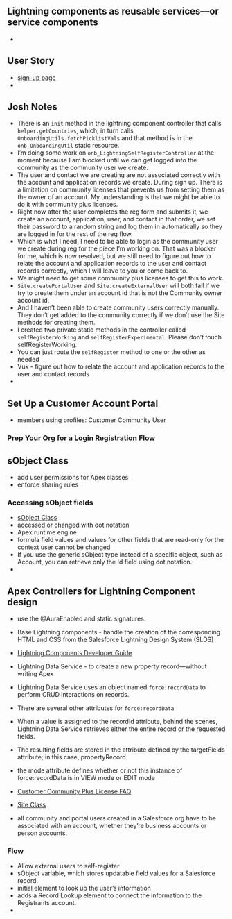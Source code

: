 ## Lightning components as reusable services—or service components
* 

## User Story
* [sign-up page](https://docs.google.com/document/d/1jn4VuSM9SvGvlLMda-BPHaRLfl7tNKWAycNpPbAzn4E/edit?ts=5c58a4a5#)
* 

## Josh Notes
* There is an `init` method in the lightning component controller that calls `helper.getCountries`, which, in turn calls `OnboardingUtils.fetchPicklistVals` and that method is in the `onb_OnboardingUtil` static resource.
* I’m doing some work on `onb_LightningSelfRegisterController` at the moment because I am blocked until we can get logged into the community as the community user we create.
* The user and contact we are creating are not associated correctly with the account and application records we create. During sign up. There is a limitation on community licenses that prevents us from setting them as the owner of an account. My understanding is that we might be able to do it with community plus licenses.
* Right now after the user completes the reg form and submits it, we create an account, application, user, and contact in that order, we set their password to a random string and log them in automatically so they are logged in for the rest of the reg flow.
* Which is what I need, I need to be able to login as the community user we create during reg for the piece I’m working on. That was a blocker for me, which is now resolved, but we still need to figure out how to relate the account and application records to the user and contact records correctly, which I will leave to you or come back to.
* We might need to get some community plus licenses to get this to work.
* `Site.createPortalUser` and `Site.createExternalUser` will both fail if we try to create them under an account id that is not the Community owner account id.
* And I haven’t been able to create community users correctly manually. They don’t get added to the community correctly if we don’t use the Site methods for creating them.
* I created two private static methods in the controller called `selfRegisterWorking` and `selfRegisterExperimental`. Please don’t touch selfRegisterWorking.
* You can just route the `selfRegister` method to one or the other as needed
* Vuk - figure out how to relate the account and application records to the user and contact records
* 

## Set Up a Customer Account Portal
* members using profiles: Customer Community User

### Prep Your Org for a Login Registration Flow

## sObject Class
* add user permissions for Apex classes
* enforce sharing rules

### Accessing sObject fields
* [sObject Class](https://developer.salesforce.com/docs/atlas.en-us.apexcode.meta/apexcode/apex_methods_system_sobject.htm#apex_methods_system_sobject)
* accessed or changed with dot notation
* Apex runtime engine
* formula field values and values for other fields that are read-only for the context user cannot be changed
* If you use the generic sObject type instead of a specific object, such as Account, you can retrieve only the Id field using dot notation. 
* 

## Apex Controllers for Lightning Component design
* use the @AuraEnabled and static signatures.
* Base Lightning components - handle the creation of the corresponding HTML and CSS from the Salesforce Lightning Design System (SLDS)
* [Lightning Components Developer Guide](https://developer.salesforce.com/docs/component-library/overview/components)
* Lightning Data Service - to create a new property record—without writing Apex
* Lightning Data Service uses an object named `force:recordData` to perform CRUD interactions on records. 
* There are several other attributes for `force:recordData`
* When a value is assigned to the recordId attribute, behind the scenes, Lightning Data Service retrieves either the entire record or the requested fields. 
* The resulting fields are stored in the attribute defined by the targetFields attribute; in this case, propertyRecord
* the mode attribute defines whether or not this instance of force:recordData is in VIEW mode or EDIT mode

* [Customer Community Plus License FAQ](https://help.salesforce.com/articleView?id=000206085&type=1)
* [Site Class](https://developer.salesforce.com/docs/atlas.en-us.apexcode.meta/apexcode/apex_classes_sites.htm)
* all community and portal users created in a Salesforce org have to be associated with an account, whether they’re business accounts or person accounts. 
### Flow
* Allow external users to self-register 
* sObject variable, which stores updatable field values for a Salesforce record.
* initial element to look up the user’s information
* adds a Record Lookup element to connect the information to the Registrants account.
* 
